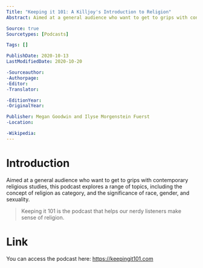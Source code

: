 ```yaml
---
Title: "Keeping it 101: A Killjoy's Introduction to Religion"
Abstract: Aimed at a general audience who want to get to grips with contemporary religious studies, this podcast explores a range of topics, including the concept of religion as category, and the significance of race, gender, and sexuality.

Source: true
Sourcetypes: [Podcasts]

Tags: []

PublishDate: 2020-10-13
LastModifiedDate: 2020-10-20

-Sourceauthor:
-Authorpage:
-Editor:
-Translator:

-EditionYear:
-OriginalYear:

Publisher: Megan Goodwin and Ilyse Morgenstein Fuerst
-Location:

-Wikipedia:
---
```

# Introduction
Aimed at a general audience who want to get to grips with contemporary religious studies, this podcast explores a range of topics, including the concept of religion as category, and the significance of race, gender, and sexuality.

>Keeping it 101 is the podcast that helps our nerdy listeners make sense of religion.

# Link
You can access the podcast here: https://keepingit101.com